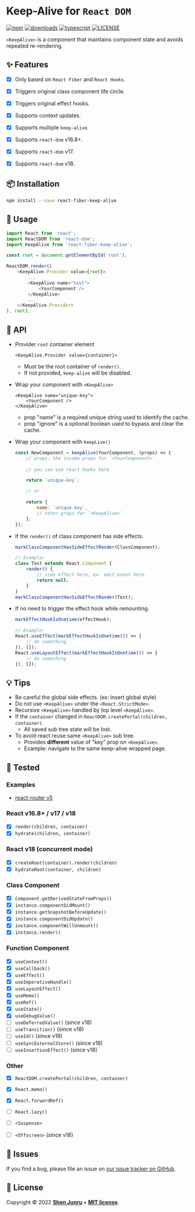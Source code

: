 # Keep-Alive for `React DOM`

[![npm](https://img.shields.io/npm/v/react-fiber-keep-alive.svg?style=for-the-badge)](http://npm.im/react-fiber-keep-alive)
[![downloads](https://img.shields.io/npm/dm/react-fiber-keep-alive.svg?style=for-the-badge)](https://www.npmjs.com/package/react-fiber-keep-alive)
[![typescript](https://img.shields.io/badge/language-typescript-blue?style=for-the-badge)](https://www.typescriptlang.org/)
[![LICENSE](https://img.shields.io/npm/l/react-fiber-keep-alive.svg?style=for-the-badge)](https://github.com/shenjunru/react-fiber-keep-alive/blob/main/LICENSE)

`<KeepAlive>` is a component that maintains component state and avoids repeated re-rendering.


## ✨ Features
- [x] Only based on `React Fiber` and `React Hooks`.
- [x] Triggers original class component life circle.
- [x] Triggers original effect hooks.
- [x] Supports context updates.
- [x] Supports multiple `keep-alive`.
- [x] Supports `react-dom` v16.8+.
- [x] Supports `react-dom` v17.
- [x] Supports `react-dom` v18.


## 📦 Installation

```bash
npm install --save react-fiber-keep-alive
```


## 🔨 Usage

```JavaScript
import React from 'react';
import ReactDOM from 'react-dom';
import KeepAlive from 'react-fiber-keep-alive';

const root = document.getElementById('root');

ReactDOM.render((
    <KeepAlive.Provider value={root}>
        ...
        <KeepAlive name="test">
            <YourComponent />
        </KeepAlive>
        ...
    </KeepAlive.Provider>
), root);
```

## 📝 API

- Provider `root` container element
    ```JSX
    <KeepAlive.Provider value={container}>
    ```
  - Must be the root container of `render()`.
  - If not provided, `keep-alive` will be disabled.

- Wrap your component with `<KeepAlive>`
    ```JSX
    <KeepAlive name="unique-key">
        <YourComponent />
    </KeepAlive>
    ```
    - prop "name" is a required unique string used to identify the cache.
    - prop "ignore" is a optional boolean used to bypass and clear the cache.

- Wrap your component with `keepLive()`
    ```JavaScript
    const NewComponent = keepAlive(YourComponent, (props) => {
        // props: the income props for `<YourComponent>`
        
        // you can use react hooks here

        return `unique-key`;

        // or

        return {
            name: `unique-key`,
            // other props for `<KeepAlive>`
        };
    });
    ```

- If the `render()` of class component has side effects.
    ```JavaScript
    markClassComponentHasSideEffectRender(ClassComponent);

    // Example:
    class Test extends React.Component {
        render() {
            // side effect here, ex: emit event here.
            return null;
        }
    }
    markClassComponentHasSideEffectRender(Test);
    ```

- If no need to trigger the effect hook while remounting.
    ```JavaScript
    markEffectHookIsOnetime(effectHook);

    // Example:
    React.useEffect(markEffectHookIsOnetime(() => {
        // do something
    }), []);
    React.useLayoutEffect(markEffectHookIsOnetime(() => {
        // do something
    }), []);
    ```


## 💡 Tips

- Be careful the global side effects. (ex: insert global style)
- Do not use `<KeepAlive>` under the `<React.StrictMode>`.
- Recursive `<KeepAlive>` handled by top level `<KeepAlive>`.
- If the `container` changed in `ReactDOM.createPortal(children, container)`.
  - All saved sub tree state will be lost.
- To avoid react reuse same `<KeepAlive>` sub tree.
  - Provides **different** value of "key" prop on `<KeepAlive>`.
  - Example: navigate to the same keep-alive wrapped page.


## 🏁 Tested

### Examples
- [react-router v5](https://codesandbox.io/s/keep-alive-react-router-example-hfbbi7)

### React v16.8+ / v17 / v18
- [x] `render(children, container)`
- [x] `hydrate(children, container)`

### React v18 (concurrent mode)
- [x] `createRoot(container).render(children)`
- [x] `hydrateRoot(container, children)`

### Class Component
- [x] `Component.getDerivedStateFromProps()`
- [x] `instance.componentDidMount()`
- [x] `instance.getSnapshotBeforeUpdate()`
- [x] `instance.componentDidUpdate()`
- [x] `instance.componentWillUnmount()`
- [x] `instance.render()`

### Function Component
- [x] `useContext()`
- [x] `useCallback()`
- [x] `useEffect()`
- [x] `useImperativeHandle()`
- [x] `useLayoutEffect()`
- [x] `useMemo()`
- [x] `useRef()`
- [x] `useState()`
- [x] `useDebugValue()`
- [ ] `useDeferredValue()` (since v18)
- [ ] `useTransition()` (since v18)
- [ ] `useId()` (since v18)
- [ ] `useSyncExternalStore()` (since v18)
- [ ] `useInsertionEffect()` (since v18)

### Other
- [x] `ReactDOM.createPortal(children, container)`
- [x] `React.memo()`
- [x] `React.forwardRef()`
- [ ] `React.lazy()`
- [ ] `<Suspense>`
- [ ] `<Offscreen>` (since v18)


## 🐛 Issues

If you find a bug, please file an issue on [our issue tracker on GitHub](https://github.com/shenjunru/react-fiber-keep-alive/issues).


## 📄 License

Copyright © 2022 [**Shen Junru**](https://github.com/shenjunru) • [**MIT license**](LICENSE).
